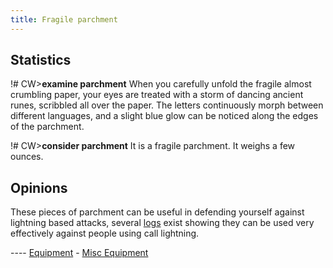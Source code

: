 ```yaml
---
title: Fragile parchment
---
```


## Statistics

!# CW\>**examine parchment**
When you carefully unfold the fragile almost crumbling paper, your eyes
are
treated with a storm of dancing ancient runes, scribbled all over the
paper.
The letters continuously morph between different languages, and a
slight
blue glow can be noticed along the edges of the parchment.

!# CW\>**consider parchment**
It is a fragile parchment.
It weighs a few ounces.

## Opinions

These pieces of parchment can be useful in defending yourself against
lightning based attacks, several [logs](Log "wikilink") exist showing
they can be used very effectively against people using call lightning.


---- [Equipment](Equipment "wikilink") - [Misc
Equipment](Miscellaneous_equipment "wikilink")